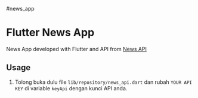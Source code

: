 #news_app


# Flutter News App 
News App developed with Flutter and API from [News API](https://newsapi.org)

## Usage
1. Tolong buka dulu file   `lib/repository/news_api.dart`   dan rubah `YOUR API KEY` di variable `keyApi` dengan kunci API anda.
